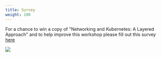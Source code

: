 ```yaml
---
title: Survey
weight: 100
---
```


For a chance to win a copy of "Networking and Kubernetes: A Layered Approach" and to help improve this workshop please fill out this survey [here](https://forms.gle/5DRc1vMYLFLH4azC8)

![](/images/network-book.jpg)
